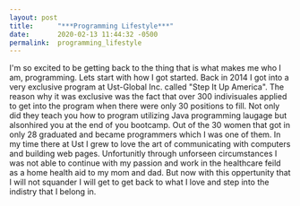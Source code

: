 ```yaml
---
layout: post
title:      "***Programming Lifestyle***"
date:       2020-02-13 11:44:32 -0500
permalink:  programming_lifestyle
---
```



 I'm so excited to be getting back to the thing that is what makes me who I am, programming. Lets start with how I got started.
 Back in 2014 I got into a very exclusive program at Ust-Global Inc. called "Step It Up America".  The reason why it was exclusive was the fact that over 300 indivisuales applied to get into the program when there were only 30 positions to fill. Not only did they teach you how to program utilizing Java programming laugage but alsonhired you at the end of you bootcamp. Out of the 30 women that got in only 28 graduated and became programmers which I was one of them. In my time there at Ust I grew to love the art of communicating with computers and building web pages. Unfortunitly through unforseen circumstances I was not able to continue with my passion and work in the healthcare feild as a home health aid to my mom and dad. But now with this oppertunity that I will not squander I will get to get back to what I love and step into the indistry that I belong in.
